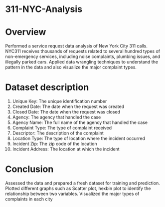 # 311-NYC-Analysis

# Overview
Performed a service request data analysis of New York City 311 calls. NYC311 receives thousands of requests related to several hundred types of non-emergency services, 
including noise complaints, plumbing issues, and illegally parked cars. Applied data wrangling techniques to understand the pattern in the data and also visualize the 
major complaint types.


# Dataset description
1. Unique Key: The unique identification number
2. Created Date: The date when the request was created
3. Closed Date: The date when the request was closed
4. Agency: The agency that handled the case
5. Agency Name: The full name of the agency that handled the case
6. Complaint Type: The type of complaint received
7. Descriptor: The description of the complaint
8. Location Type: The type of location where the incident occurred
9. Incident Zip: The zip code of the location
10. Incident Address: The location at which the incident

# Conclusion 
Assessed the data and prepared a fresh dataset for training
and prediction. Plotted different graphs such as Scatter plot, hexbin plot to identify the relationship between
two variables. Visualized the major types of complaints in each city
